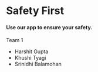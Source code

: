 # Safety First

#### Use our app to ensure your safety.

Team 1

- Harshit Gupta
- Khushi Tyagi
- Srinidhi Balamohan

